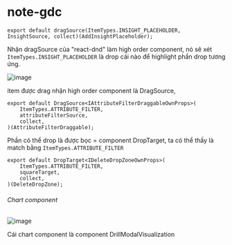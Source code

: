# note-gdc

```
export default dragSource(ItemTypes.INSIGHT_PLACEHOLDER, InsightSource, collect)(AddInsightPlaceholder);
```
Nhận dragSource của "react-dnd" làm high order component, nó sẽ xét `ItemTypes.INSIGHT_PLACEHOLDER` là drop cái nào để highlight phần drop tương ứng.

![image](https://user-images.githubusercontent.com/61957094/122550725-3505ae00-d05e-11eb-8281-4887b2e3dc41.png)


item được drag nhận high order component là DragSource,
```
export default DragSource<IAttributeFilterDraggableOwnProps>(
    ItemTypes.ATTRIBUTE_FILTER,
    attributeFilterSource,
    collect,
)(AttributeFilterDraggable);
```
Phần có thể drop là được bọc = component DropTarget, ta có thể thấy là match bằng `ItemTypes.ATTRIBUTE_FILTER`
```
export default DropTarget<IDeleteDropZoneOwnProps>(
    ItemTypes.ATTRIBUTE_FILTER,
    squareTarget,
    collect,
)(DeleteDropZone);
```

###### Chart component
![image](https://user-images.githubusercontent.com/61957094/122647896-ba698b00-d150-11eb-83c6-95129dc234c7.png)

Cái chart component là component DrillModalVisualization
